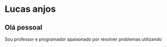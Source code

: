 # Lucas anjos

## Olá pessoal

Sou professor e programador apaixonado por resolver
problemas utilizando 
